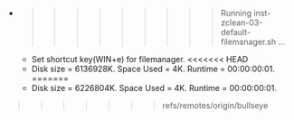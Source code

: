 * >>>>>>>>> Running inst-zclean-03-default-filemanager.sh ...
  * Set shortcut key(WIN+e) for filemanager.
<<<<<<< HEAD
  * Disk size = 6136928K. Space Used = 4K. Runtime = 00:00:00:01.
=======
  * Disk size = 6226804K. Space Used = 4K. Runtime = 00:00:00:01.
>>>>>>> refs/remotes/origin/bullseye

